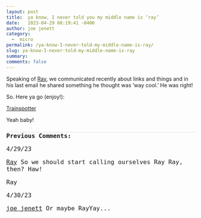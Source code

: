 ```yaml
---
layout: post
title:  ya know, I never told you my middle name is ‘ray’
date:   2023-04-29 08:19:41 -0400
author: joe jenett
category:
  -  micro
permalink: /ya-know-I-never-told-my-middle-name-is-ray/
slug: ya-know-I-never-told-my-middle-name-is-ray
summary: 
comments: false
---
```

<p>Speaking of <a href="https://blogroll.org/">Ray</a>, we communicated recently about links and things and in his last email he shared something he thought was ‘way cool.’ He was right!</p>
<p>So. Here ya go (enjoy!):</p>
<p><a title="Trainspotter" href="https://trains.jo-m.ch/#/trains/list?tiles=true">Trainspotter</a></p>
<p>Yeah baby!</p>


<a style="display:none;" href="https://brid.gy/publish/mastodon"><small>(cross-posted to mastodon)</small></a>

<p style="font-family: 'iA Writer Mono', monospace;font-weight:600;font-size:16px;border-top:1px solid #ddd;margin-top:24px;">
Previous Comments:
</p>

<p style="font-family: 'iA Writer Mono', monospace;font-weight:500;font-size:16px;">4/29/23</p>
<p style="font-family: 'iA Writer Mono', monospace;font-size:16px;"><a href="https://blogroll.org/">Ray</a>
So we should start calling ourselves Ray Ray, then? Haw!
</p>
<p style="font-family: 'iA Writer Mono', monospace;font-size:16px;">Ray
</p>
<p style="font-family: 'iA Writer Mono', monospace;font-weight:500;font-size:16px;">4/30/23</p>
<p style="font-family: 'iA Writer Mono', monospace;font-size:16px;"><a href="https://iwebthings.joejenett.com/">joe jenett</a>
Or maybe RayYay...
</p>
